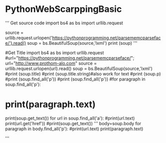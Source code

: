 # PythonWebScarppingBasic

''' Get source code
import bs4 as bs
import urllib.request

source = urllib.request.urlopen('https://pythonprogramming.net/parsememcparseface/').read()
soup = bs.BeautifulSoup(source,'lxml')
print (soup)
'''

#Get Title
import bs4 as bs
import urllib.request
#url="https://pythonprogramming.net/parsememcparseface/";
url="http://www.prothom-alo.com"
source = urllib.request.urlopen(url).read()
soup = bs.BeautifulSoup(source,'lxml')
#print (soup.title)
#print (soup.title.string)#also work for text
#print (soup.p)
#print (soup.find_all('p'))
#print (soup.find_all('p'))
#for paragraph in soup.find_all('p'):
#	print(paragraph.text)
print(soup.get_text())
for url in soup.find_all('a'):
	#print(url.text)
        print(url.get('href'))
#print(soup.get_text())
'''
body=soup.body
for paragraph in body.find_all('p'):
	#print(url.text)
	print(paragraph.text)

'''
